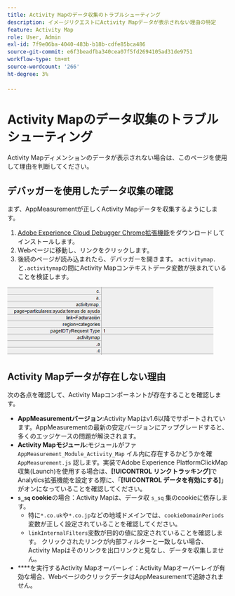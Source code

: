 ```yaml
---
title: Activity Mapのデータ収集のトラブルシューティング
description: イメージリクエストにActivity Mapデータが表示されない理由の特定
feature: Activity Map
role: User, Admin
exl-id: 7f9e06ba-4040-483b-b18b-cdfe85bca486
source-git-commit: e6f3beadfba340cea07f5fd2694105ad31de9751
workflow-type: tm+mt
source-wordcount: '266'
ht-degree: 3%

---
```


# Activity Mapのデータ収集のトラブルシューティング

Activity Mapディメンションのデータが表示されない場合は、このページを使用して理由を判断してください。

## デバッガーを使用したデータ収集の確認

まず、AppMeasurementが正しくActivity Mapデータを収集するようにします。

1. [Adobe Experience Cloud Debugger Chrome拡張機能](https://experienceleague.adobe.com/docs/debugger/using/experience-cloud-debugger.html?lang=ja)をダウンロードしてインストールします。
2. Webページに移動し、リンクをクリックします。
3. 後続のページが読み込まれたら、デバッガーを開きます。 `activitymap.`と`.activitymap`の間にActivity Mapコンテキストデータ変数が挟まれていることを検証します。

![デバッガーデータ](assets/debugger.png)

## Activity Mapデータが存在しない理由

次の各点を確認して、Activity Mapコンポーネントが存在することを確認します。

* **AppMeasurementバージョン**:Activity Mapはv1.6以降でサポートされています。AppMeasurementの最新の安定バージョンにアップグレードすると、多くのエッジケースの問題が解決されます。
* **Activity Mapモジュール**:モジュールがファ `AppMeasurement_Module_Activity_Map` イル内に存在するかどうかを確 `AppMeasurement.js` 認します。実装でAdobe Experience PlatformClickMap収集(Launch)を使用する場合は、**[!UICONTROL リンクトラッキング]**&#x200B;でAnalytics拡張機能を設定する際に、「**[!UICONTROL データを有効にする]**」がオンになっていることを確認してください。
* **`s_sq` cookie**&#x200B;の場合：Activity Mapは、データ収 `s_sq` 集のcookieに依存します。
   * 特に`*.co.uk`や`*.co.jp`などの地域ドメインでは、`cookieDomainPeriods`変数が正しく設定されていることを確認してください。
   * `linkInternalFilters`変数が目的の値に設定されていることを確認します。 クリックされたリンクが内部フィルターと一致しない場合、Activity Mapはそのリンクを出口リンクと見なし、データを収集しません。
* ****&#x200B;を実行するActivity Mapオーバーレイ：Activity Mapオーバーレイが有効な場合、WebページのクリックデータはAppMeasurementで追跡されません。
